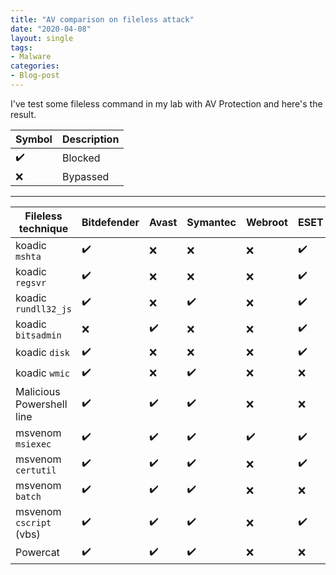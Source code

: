 ```yaml
---
title: "AV comparison on fileless attack"
date: "2020-04-08"
layout: single
tags:
- Malware
categories:
- Blog-post
---
```


I've test some fileless command in my lab with AV Protection and here's the result.

| Symbol | Description |
|---|---|
| ✔️ | Blocked |
| ❌ | Bypassed |
---

| Fileless technique | Bitdefender | Avast | Symantec | Webroot | ESET | Karspersky | Sophos | TrendMicro | WinDef | Malwarebytes |
| --- | ---| ---| ---| ---| ---| ---| ---| ---| ---| ---|
| koadic `mshta` | ✔️| ❌|❌ | ❌| ✔️ |❌ | ❌| ❌| ✔️ |❌ |
| koadic `regsvr` | ✔️|❌ |❌ | ❌|✔️ |✔️ |✔️ |✔️ | ✔️| ❌|
| koadic `rundll32_js` | ✔️|❌ |✔️ | ❌|✔️ | ✔️|❌ |✔️ | ✔️| ❌|
| koadic `bitsadmin ` | ❌|✔️ |❌ |❌ |✔️ |❌ |✔️ |✔️ |✔️ |❌ |
|koadic `disk`|✔️ | ❌| ❌|❌ |✔️ |❌ |✔️ |✔️ |✔️ |❌ |
| koadic `wmic` | ✔️|❌ |✔️ |❌ |❌ |✔️ |✔️ | ✔️| ✔️|❌ |
| Malicious Powershell line  |✔️ |✔️ |✔️ |❌ | ❌| ✔️|❌ |✔️ | ❌| ❌|
| msvenom `msiexec ` |✔️ |✔️ | ✔️|✔️ |✔️ |✔️ | ✔️| ✔️|✔️ |✔️ |
| msvenom `certutil `| ✔️| ✔️| ✔️|❌ | ✔️| ✔️|✔️ |✔️ |✔️ |✔️ |
| msvenom `batch ` | ✔️| ✔️| ✔️|❌ | ❌|✔️ |❌ |❌  | ✔️|❌ |
| msvenom `cscript `(vbs)  |✔️ |✔️ |✔️ |❌ |✔️ |✔️ |✔️ |✔️ |✔️ | ✔️|
| Powercat | ✔️|✔️ | ✔️|❌ |❌ | ❌|❌ |❌  |✔️ |❌ |
